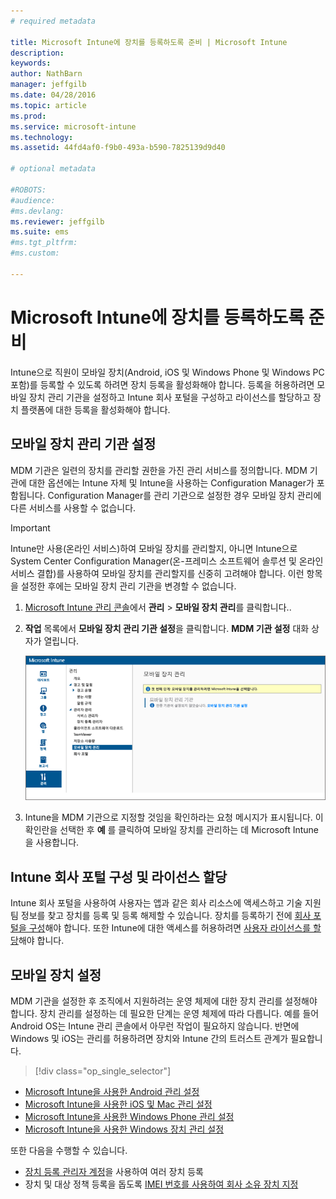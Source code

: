 ```yaml
---
# required metadata

title: Microsoft Intune에 장치를 등록하도록 준비 | Microsoft Intune
description:
keywords:
author: NathBarn
manager: jeffgilb
ms.date: 04/28/2016
ms.topic: article
ms.prod:
ms.service: microsoft-intune
ms.technology:
ms.assetid: 44fd4af0-f9b0-493a-b590-7825139d9d40

# optional metadata

#ROBOTS:
#audience:
#ms.devlang:
ms.reviewer: jeffgilb
ms.suite: ems
#ms.tgt_pltfrm:
#ms.custom:

---
```


# Microsoft Intune에 장치를 등록하도록 준비
Intune으로 직원이 모바일 장치(Android, iOS 및 Windows Phone 및 Windows PC 포함)를 등록할 수 있도록 하려면 장치 등록을 활성화해야 합니다. 등록을 허용하려면 모바일 장치 관리 기관을 설정하고 Intune 회사 포털을 구성하고 라이선스를 할당하고 장치 플랫폼에 대한 등록을 활성화해야 합니다.

## <a name="BKMK_Set_MDM_Authority"></a>모바일 장치 관리 기관 설정
MDM 기관은 일련의 장치를 관리할 권한을 가진 관리 서비스를 정의합니다. MDM 기관에 대한 옵션에는 Intune 자체 및 Intune을 사용하는 Configuration Manager가 포함됩니다. Configuration Manager를 관리 기관으로 설정한 경우 모바일 장치 관리에 다른 서비스를 사용할 수 없습니다.

>[!IMPORTANT]
> Intune만 사용(온라인 서비스)하여 모바일 장치를 관리할지, 아니면 Intune으로 System Center Configuration Manager(온-프레미스 소프트웨어 솔루션 및 온라인 서비스 결합)를 사용하여 모바일 장치를 관리할지를 신중히 고려해야 합니다. 이런 항목을 설정한 후에는 모바일 장치 관리 기관을 변경할 수 없습니다.



1.  [Microsoft Intune 관리 콘솔](http://manage.microsoft.com)에서 **관리** &gt; **모바일 장치 관리**를 클릭합니다..

2.  **작업** 목록에서 **모바일 장치 관리 기관 설정**을 클릭합니다. **MDM 기관 설정** 대화 상자가 열립니다.

    ![MDM 기관 설정 대화 상자](../media/intune-mdm-authority.png)

3.  Intune을 MDM 기관으로 지정할 것임을 확인하라는 요청 메시지가 표시됩니다. 이 확인란을 선택한 후 **예** 를 클릭하여 모바일 장치를 관리하는 데 Microsoft Intune을 사용합니다.

## Intune 회사 포털 구성 및 라이선스 할당
Intune 회사 포털을 사용하여 사용자는 앱과 같은 회사 리소스에 액세스하고 기술 지원팀 정보를 찾고 장치를 등록 및 등록 해제할 수 있습니다. 장치를 등록하기 전에 [회사 포털을 구성](/intune/get-started/get-started-with-a-paid-subscription-to-microsoft-intune-step-7)해야 합니다. 또한 Intune에 대한 액세스를 허용하려면 [사용자 라이선스를 할당](/intune/get-started/get-started-with-a-paid-subscription-to-microsoft-intune-step-4)해야 합니다.

## 모바일 장치 설정
MDM 기관을 설정한 후 조직에서 지원하려는 운영 체제에 대한 장치 관리를 설정해야 합니다. 장치 관리를 설정하는 데 필요한 단계는 운영 체제에 따라 다릅니다. 예를 들어 Android OS는 Intune 관리 콘솔에서 아무런 작업이 필요하지 않습니다. 반면에 Windows 및 iOS는 관리를 허용하려면 장치와 Intune 간의 트러스트 관계가 필요합니다.

> [!div class="op_single_selector"]
- [Microsoft Intune을 사용한 Android 관리 설정](set-up-android-management-with-microsoft-intune.md)
- [Microsoft Intune을 사용한 iOS 및 Mac 관리 설정](set-up-ios-and-mac-management-with-microsoft-intune.md)
- [Microsoft Intune을 사용한 Windows Phone 관리 설정](set-up-windows-phone-management-with-microsoft-intune.md)
- [Microsoft Intune을 사용한 Windows 장치 관리 설정](set-up-windows-device-management-with-microsoft-intune.md)

또한 다음을 수행할 수 있습니다.
 - [장치 등록 관리자 계정](enroll-corporate-owned-devices-with-the-device-enrollment-manager-in-microsoft-intune.md)을 사용하여 여러 장치 등록
 - 장치 및 대상 정책 등록을 돕도록 [IMEI 번호를 사용하여 회사 소유 장치 지정](specify-corporate-owned-devices-with-international-mobile-equipment-identity-imei-numbers.md)


<!--HONumber=May16_HO1-->


